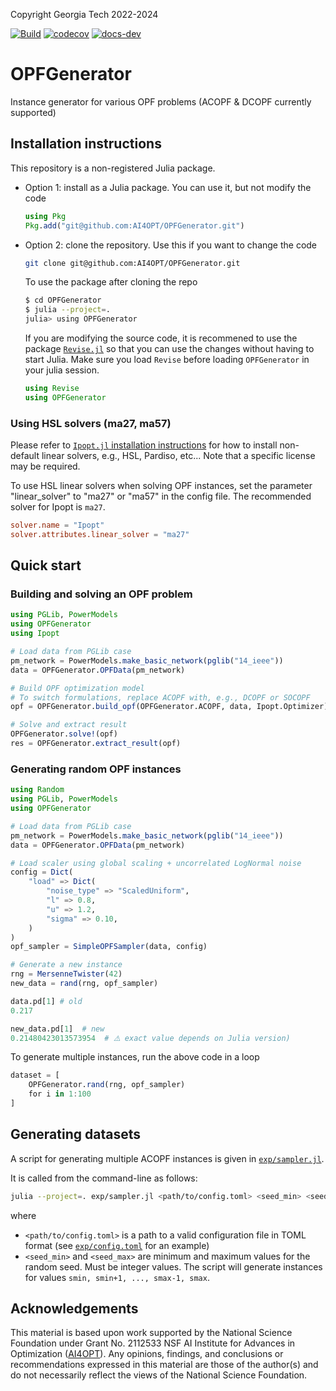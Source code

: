 Copyright Georgia Tech 2022-2024

[![Build][build-img]][build-url]
[![codecov][codecov-img]][codecov-url]
[![docs-dev][docs-dev-img]][docs-dev-url]
 
[build-img]: https://github.com/ai4opt/OPFGenerator/actions/workflows/ci.yml/badge.svg?branch=main
[build-url]: https://github.com/ai4opt/OPFGenerator/actions?query=workflow%3ACI
[codecov-img]: https://codecov.io/gh/AI4OPT/OPFGenerator/graph/badge.svg
[codecov-url]: https://codecov.io/gh/AI4OPT/OPFGenerator
[docs-dev-img]: https://img.shields.io/badge/docs-dev-blue.svg
[docs-dev-url]: https://ai4opt.github.io/OPFGenerator/dev/

# OPFGenerator
Instance generator for various OPF problems (ACOPF & DCOPF currently supported)

## Installation instructions

This repository is a non-registered Julia package.

* Option 1: install as a Julia package. You can use it, but not modify the code
    ```julia
    using Pkg
    Pkg.add("git@github.com:AI4OPT/OPFGenerator.git")
    ```

* Option 2: clone the repository. Use this if you want to change the code
    ```bash
    git clone git@github.com:AI4OPT/OPFGenerator.git
    ```
    To use the package after cloning the repo
    ```bash
    $ cd OPFGenerator
    $ julia --project=.
    julia> using OPFGenerator
    ```

    If you are modifying the source code, it is recommened to use the package [`Revise.jl`](https://github.com/timholy/Revise.jl)
    so that you can use the changes without having to start Julia.
    Make sure you load `Revise` before loading `OPFGenerator` in your julia session.
    ```julia
    using Revise
    using OPFGenerator
    ```

### Using HSL solvers (ma27, ma57)

Please refer to [`Ipopt.jl` installation instructions](https://github.com/jump-dev/Ipopt.jl?tab=readme-ov-file#linear-solvers)
    for how to install non-default linear solvers, e.g., HSL, Pardiso, etc...
Note that a specific license may be required.

To use HSL linear solvers when solving OPF instances, set the parameter "linear_solver" to "ma27" or "ma57" in the config file.
The recommended solver for Ipopt is `ma27`.
```toml
solver.name = "Ipopt"
solver.attributes.linear_solver = "ma27"
```

## Quick start

### Building and solving an OPF problem

```julia
using PGLib, PowerModels
using OPFGenerator
using Ipopt

# Load data from PGLib case
pm_network = PowerModels.make_basic_network(pglib("14_ieee"))
data = OPFGenerator.OPFData(pm_network)

# Build OPF optimization model
# To switch formulations, replace ACOPF with, e.g., DCOPF or SOCOPF
opf = OPFGenerator.build_opf(OPFGenerator.ACOPF, data, Ipopt.Optimizer)

# Solve and extract result
OPFGenerator.solve!(opf)
res = OPFGenerator.extract_result(opf)
```


### Generating random OPF instances

```julia
using Random 
using PGLib, PowerModels
using OPFGenerator

# Load data from PGLib case
pm_network = PowerModels.make_basic_network(pglib("14_ieee"))
data = OPFGenerator.OPFData(pm_network)

# Load scaler using global scaling + uncorrelated LogNormal noise
config = Dict(
    "load" => Dict(
        "noise_type" => "ScaledUniform",
        "l" => 0.8,
        "u" => 1.2,
        "sigma" => 0.10,       
    )
)
opf_sampler = SimpleOPFSampler(data, config)

# Generate a new instance
rng = MersenneTwister(42)
new_data = rand(rng, opf_sampler)

data.pd[1] # old 
0.217

new_data.pd[1]  # new
0.21480423013573954  # ⚠️ exact value depends on Julia version)
```

To generate multiple instances, run the above code in a loop
```julia
dataset = [
    OPFGenerator.rand(rng, opf_sampler)
    for i in 1:100
]
```

## Generating datasets

A script for generating multiple ACOPF instances is given in [`exp/sampler.jl`](exp/sampler.jl).

It is called from the command-line as follows:
```bash
julia --project=. exp/sampler.jl <path/to/config.toml> <seed_min> <seed_max>
```
where
* `<path/to/config.toml>` is a path to a valid configuration file in TOML format (see [`exp/config.toml`](exp/config.toml) for an example)
* `<seed_min>` and `<seed_max>` are minimum and maximum values for the random seed. Must be integer values.
    The script will generate instances for values `smin, smin+1, ..., smax-1, smax`.

## Acknowledgements

This material is based upon work supported by the National Science Foundation under Grant No. 2112533 NSF AI Institute for Advances in Optimization ([AI4OPT](https://www.ai4opt.org/)). 
Any opinions, findings, and conclusions or recommendations expressed in this material are those of the author(s) and do not necessarily reflect the views of the National Science Foundation.

